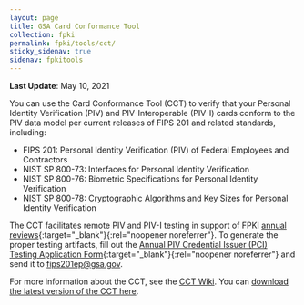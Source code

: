 ```yaml
---
layout: page
title: GSA Card Conformance Tool
collection: fpki
permalink: fpki/tools/cct/
sticky_sidenav: true
sidenav: fpkitools
---
```

**Last Update**: May 10, 2021

You can use the Card Conformance Tool (CCT) to verify that your Personal Identity Verification (PIV) and PIV-Interoperable (PIV-I) cards conform to the PIV data model per current releases of FIPS 201 and related standards, including:

- FIPS 201: Personal Identity Verification (PIV) of Federal Employees and Contractors
- NIST SP 800-73: Interfaces for Personal Identity Verification
- NIST SP 800-76: Biometric Specifications for Personal Identity Verification
- NIST SP 800-78: Cryptographic Algorithms and Key Sizes for Personal Identity Verification

The CCT facilitates remote PIV and PIV-I testing in support of FPKI [annual reviews](https://www.idmanagement.gov/community/fpki-cas-audit-info/){:target="_blank"}{:rel="noopener noreferrer"}. To generate the proper testing artifacts, fill out the [Annual PIV Credential Issuer (PCI) Testing Application Form](https://www.idmanagement.gov/fpki-annual-card-testing-application/){:target="_blank"}{:rel="noopener noreferrer"} and send it to fips201ep@gsa.gov.

For more information about the CCT, see the [CCT Wiki](https://github.com/GSA/piv-conformance/wiki). You can [download the latest version of the CCT here](https://github.com/GSA/piv-conformance/releases).
